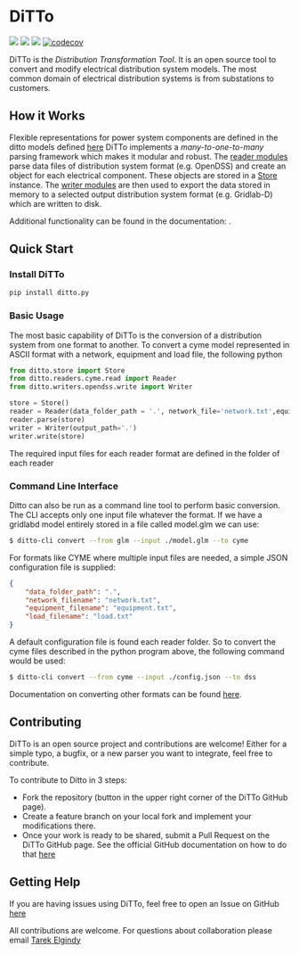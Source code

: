 # DiTTo

[![](https://travis-ci.org/NREL/ditto.svg?branch=master)](https://travis-ci.org/NREL/ditto)
[![](https://badges.gitter.im/NREL/ditto.png)](https://gitter.im/NREL/ditto)
[![](https://img.shields.io/badge/docs-ready-blue.svg)](https://nrel.github.io/ditto)
[![codecov](https://codecov.io/gh/NREL/ditto/branch/master/graph/badge.svg)](https://codecov.io/gh/NREL/ditto)

DiTTo is the _Distribution Transformation Tool_. It is an open source tool to convert and modify electrical distribution system models. The most common domain of electrical distribution systems is from substations to customers.

## How it Works
Flexible representations for power system components are defined in the ditto models defined [here](https://github.com/NREL/ditto/tree/master/ditto/models)
DiTTo implements a _many-to-one-to-many_ parsing framework which makes it modular and robust. The [reader modules](https://github.com/NREL/ditto/tree/master/ditto/readers) parse data files of distribution system format (e.g. OpenDSS) and create an object for each electrical component. These objects are stored in a [Store](https://github.com/NREL/ditto/blob/master/ditto/store.py) instance. The [writer modules](https://github.com/NREL/ditto/tree/master/ditto/writers) are then used to export the data stored in memory to a selected output distribution system format (e.g. Gridlab-D) which are written to disk.

Additional functionality can be found in the documentation: [](https://nrel.github.io/ditto).

## Quick Start

### Install DiTTo

```bash
pip install ditto.py
```

### Basic Usage

The most basic capability of DiTTo is the conversion of a distribution system from one format to another.
To convert a cyme model represented in ASCII format with a network, equipment and load file, the following python 

```python
from ditto.store import Store
from ditto.readers.cyme.read import Reader
from ditto.writers.opendss.write import Writer

store = Store()
reader = Reader(data_folder_path = '.', network_file='network.txt',equipment_file = 'equipment.txt', load_file = 'load.txt')
reader.parse(store)
writer = Writer(output_path='.')
writer.write(store)

```

The required input files for each reader format are defined in the folder of each reader

### Command Line Interface

Ditto can also be run as a command line tool to perform basic conversion.
The CLI accepts only one input file whatever the format. If we have a gridlabd model entirely stored in a file called model.glm we can use:

```bash
$ ditto-cli convert --from glm --input ./model.glm --to cyme
```

For formats like CYME where multiple input files are needed, a simple JSON configuration file is supplied:

```json
{
    "data_folder_path": ".",
    "network_filename": "network.txt",
    "equipment_filename": "equipment.txt",
    "load_filename": "load.txt"
}
```
A default configuration file is found each reader folder.
So to convert the cyme files described in the python program above, the following command would be used:

```bash
$ ditto-cli convert --from cyme --input ./config.json --to dss
```

Documentation on converting other formats can be found [here](https://nrel.github.io/ditto/cli-examples.html).

## Contributing
DiTTo is an open source project and contributions are welcome! Either for a simple typo, a bugfix, or a new parser you want to integrate, feel free to contribute.

To contribute to Ditto in 3 steps:
- Fork the repository (button in the upper right corner of the DiTTo GitHub page).
- Create a feature branch on your local fork and implement your modifications there.
- Once your work is ready to be shared, submit a Pull Request on the DiTTo GitHub page. See the official GitHub documentation on how to do that [here](https://help.github.com/articles/creating-a-pull-request-from-a-fork/)

## Getting Help

If you are having issues using DiTTo, feel free to open an Issue on GitHub [here](https://github.com/NREL/ditto/issues/new)

All contributions are welcome. For questions about collaboration please email [Tarek Elgindy](mailto:tarek.elgindy@nrel.gov)
